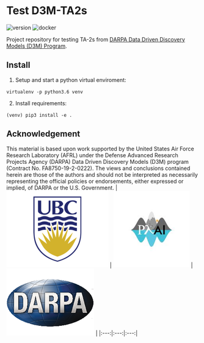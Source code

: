 # Test D3M-TA2s

![version](https://img.shields.io/badge/version-0.1.0-green.svg)
![docker](https://img.shields.io/badge/Docker-v2020.5.18-blue)

Project repository for testing TA-2s from [DARPA Data Driven Discovery Models (D3M) Program](https://www.darpa.mil/program/data-driven-discovery-of-models).


## Install

1. Setup and start a python virtual enviroment:
```
virtualenv -p python3.6 venv
```


2. Install requirements:
```
(venv) pip3 install -e .
```

## Acknowledgement
This material is based upon work supported by the United States Air Force Research Laboratory (AFRL) under the Defense Advanced Research Projects Agency (DARPA) Data Driven Discovery Models (D3M) program (Contract No. FA8750-19-2-0222).
The views and conclusions contained herein are those of the authors and should not be interpreted as necessarily representing the official policies or endorsements, either expressed or implied, of DARPA or the U.S. Government.
| ![alt-text-2](./logo/ubc.png "UBC") | ![alt-text-1](./logo/plai.jpeg "PLAI-LAB") | ![alt-text-2](./logo/darpa.png "DARPA-D3M") |
|:---:|:---:|:---:|
